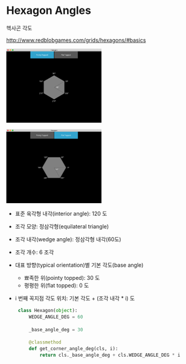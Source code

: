 Hexagon Angles
==============

헥사곤 각도

<http://www.redblobgames.com/grids/hexagons/#basics>

<p><img src="./screenshots/result_pointy_topped.png" width=50%"/></p>
<p><img src="./screenshots/result_flat_topped.png" width=50%"/></p>

* 표준 육각형 내각(interior angle): 120 도
* 조각 모양: 정삼각형(equilateral triangle)
* 조각 내각(wedge angle): 정삼각형 내각(60도)
* 조각 개수: 6 조각
* 대표 방향(typical orientation)별 기본 각도(base angle)
    * 뾰족한 위(pointy topped): 30 도
    * 평평한 위(flat topped): 0 도
* i 번째 꼭지점 각도 위치: 기본 각도 + (조각 내각 * i) 도


   ```python
    class Hexagon(object):
        WEDGE_ANGLE_DEG = 60

        _base_angle_deg = 30

        @classmethod
        def get_corner_angle_deg(cls, i):
            return cls._base_angle_deg + cls.WEDGE_ANGLE_DEG * i
   ```
